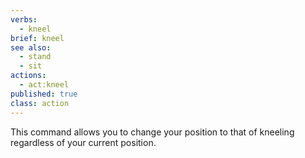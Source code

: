 ```yaml
---
verbs: 
  - kneel
brief: kneel
see also: 
  - stand
  - sit
actions:
  - act:kneel
published: true
class: action
---
```


This command allows you to change your position to that of 
kneeling regardless of your current position.


